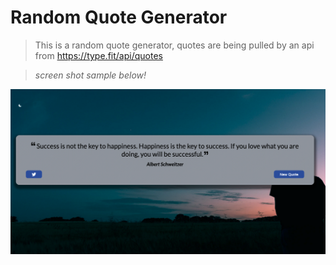 # Random Quote Generator

> This is a random quote generator, quotes are being pulled by an api from https://type.fit/api/quotes

> _screen shot sample below!_

![](quoteExample.png?raw=true)

